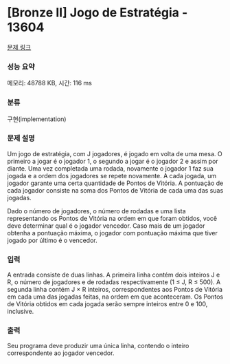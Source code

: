 # [Bronze II] Jogo de Estratégia - 13604 

[문제 링크](https://www.acmicpc.net/problem/13604) 

### 성능 요약

메모리: 48788 KB, 시간: 116 ms

### 분류

구현(implementation)

### 문제 설명

<p>Um jogo de estratégia, com J jogadores, é jogado em volta de uma mesa. O primeiro a jogar é o jogador 1, o segundo a jogar é o jogador 2 e assim por diante. Uma vez completada uma rodada, novamente o jogador 1 faz sua jogada e a ordem dos jogadores se repete novamente. A cada jogada, um jogador garante uma certa quantidade de Pontos de Vitória. A pontuação de cada jogador consiste na soma dos Pontos de Vitória de cada uma das suas jogadas.</p>

<p>Dado o número de jogadores, o número de rodadas e uma lista representando os Pontos de Vitória na ordem em que foram obtidos, você deve determinar qual é o jogador vencedor. Caso mais de um jogador obtenha a pontuação máxima, o jogador com pontuação máxima que tiver jogado por último é o vencedor.</p>

### 입력 

 <p>A entrada consiste de duas linhas. A primeira linha contém dois inteiros J e R, o número de jogadores e de rodadas respectivamente (1 ≤ J, R ≤ 500). A segunda linha contém J × R inteiros, correspondentes aos Pontos de Vitória em cada uma das jogadas feitas, na ordem em que aconteceram. Os Pontos de Vitória obtidos em cada jogada serão sempre inteiros entre 0 e 100, inclusive.</p>

### 출력 

 <p>Seu programa deve produzir uma única linha, contendo o inteiro correspondente ao jogador vencedor.</p>

